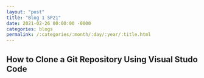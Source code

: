 ```yaml
---
layout: "post"
title: "Blog 1 SP21"
date: 2021-02-26 00:00:00 -0000
categories: blogs
permalink: /:categories/:month/:day/:year/:title.html
---
```

## How to Clone a Git Repository Using Visual Studo Code

